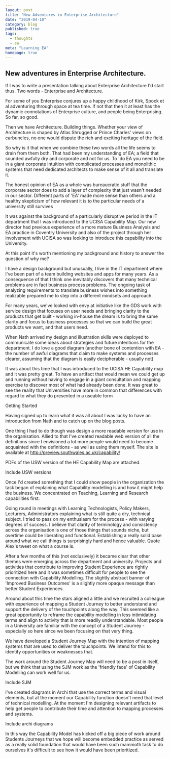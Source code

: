 ```yaml
---
layout: post
title: "New Adventures in Enterprise Architecture"
date: "2019-04-10"
category: blog
published: true
tags:
  - thoughts
  - ea
meta: "Learning EA"
homepage: true
---
```


## New adventures in Enterprise Architecture.

If I was to write a presentation talking about Enterprise Architecture I'd start thus. Two words - Enterprise and Architecture.

For some of you Enterprise conjures up a happy childhood of Kirk, Spock et al adventuring through space at tea time. If not that then it at least has the dynamic connotations of Enterprise culture, and people being Enterprising. So far, so good. 

Then we have Architecture. Building things. Whether your view of Architecture is shaped by Atlas Shrugged or Prince Charles' views on carbuncles, no one would dispute the rich and exciting heritage of the field.

So why is it that when we combine these two words all the life seems to drain from them both. That had been my understanding of EA; a field that sounded awfully dry and corporate and not for us. To 'do EA you need to be in a giant corporate intuition with complicated processes and monolithic  systems that need dedicated architects to make sense of it all and translate it.

The honest opinion of EA as a whole was bureaucratic stuff that the corporate sector does to add a layer of complexity that just wasn't needed in our sector. Different parts of 'EA' made more sense than others and a healthy skepticism of how relevant it is to the particular needs of a university still survives

It was against the background of a particularly disruptive period in the IT department that I was introduced to the UCISA Capability Map. Our new director had previous experience of a more mature Business Analysis and EA practice in Coventry University and also of the project through her involvement with UCISA so was looking to introduce this capability into the University.

At this point it's worth mentioning my background and history to answer the question of why me? 

I have a design background but unusually, I live in the IT department where I've been part of a team building websites and apps for many years. As a consequence of that I think one inevitably discovers that many technical problems are in fact business process problems. The ongoing task of analyzing requirements to translate business wishes into something realizable prepared me to step into a different mindsets and approach. 

For many years, we've looked with envy at initiative like the GDS work with service design that focuses on user needs and bringing clarity to the products that get built - working in-house the dream is to bring the same clarity and focus to business processes so that we can build the great products we want, and that users need.

When Nath arrived my design and illustration skills were deployed to communicate some ideas about strategies and future intentions for the department. I do love a good diagram (another bone of contention with EA - the number of awful diagrams that claim to make systems and processes clearer, assuming that the diagram is easily decipherable - usually not)

It was about this time that I was introduced to the UCISA HE Capability map and it was pretty great. To have an artifact that would mean we could get up and running without having to engage in a giant consultation and mapping exercise to discover most of what had already been done. It was great to see the reality that Universities have more in common that differences with regard to what they do presented in a useable form

Getting Started

Having signed up to learn what it was all about I was lucky to have an introduction from Nath and to catch up on the blog posts.

One thing I had to do though was design a more readable version for use in the organisation. Allied to that I've created readable web version of all the definitions since I envisioned a lot more people would need to become acquainted with the definitions - as well as using them myself. The site is available at http://preview.southwales.ac.uk/capability/

PDFs of the USW version of the HE Capability Map are attached.

Include USW versions

Once I'd created something that I could show people in the organization the task began of explaining what Capability modelling is and how it might help the business. We concentrated on Teaching, Learning and Research capabilities first. 

Going round in meetings with Learning Technologists, Policy Makers, Lecturers, Administrators explaining what is still quite a dry, technical subject. I tried to pass on my enthusiasm for the process - with varying degrees of success. I believe that clarity of terminology and consistency across the organisation is one of those things that sounds niche, but overtime could be liberating and functional. Establishing a really solid base around what we call things is surprisingly hard and hence valuable. Quote Alex's tweet on what a course is.

After a few months of this (not exclusively) it became clear that other themes were emerging across the department and university. Projects and activities that contribute to improving Student Experience are rightly prioritized here and it was sometimes difficult for people to see the connection with Capability Modelling. The slightly abstract banner of 'Improved Business Outcomes' is a slightly more opaque message than better Student Experiences.

Around about this time the stars aligned a little and we recruited a colleague with experience of mapping a Student Journey to better understand and support the delivery of the touchpoints along the way. This seemed like a great opportunity to reframe the capability modelling in less intimidating terms and align to activity that is more readily understandable. Most people in a University are familiar with the concept of a Student Journey - especially so here since we been focusing on that very thing.

We have developed a Student Journey Map with the intention of mapping systems that are used to deliver the touchpoints. We intend for this to identify opportunities or weaknesses that. 

The work around the Student Journey Map will need to be a post in itself, but we think that using the SJM work as the 'friendly face' of Capability Modelling can work well for us. 

Include SJM

I've created diagrams in Archi that use the correct terms and visual elements, but at the moment our Capability function doesn't need that level of technical modelling. At the moment I'm designing relevant artifacts to help get people to contribute their time and attention to mapping processes and systems.  

Include archi diagrams

In this way the Capability Model has kicked off a big piece of work around  Students Journeys that we hope will become embedded practice as served as a really solid foundation that would have been such mammoth task to do ourselves it's difficult to see how it would have been prioritized.




